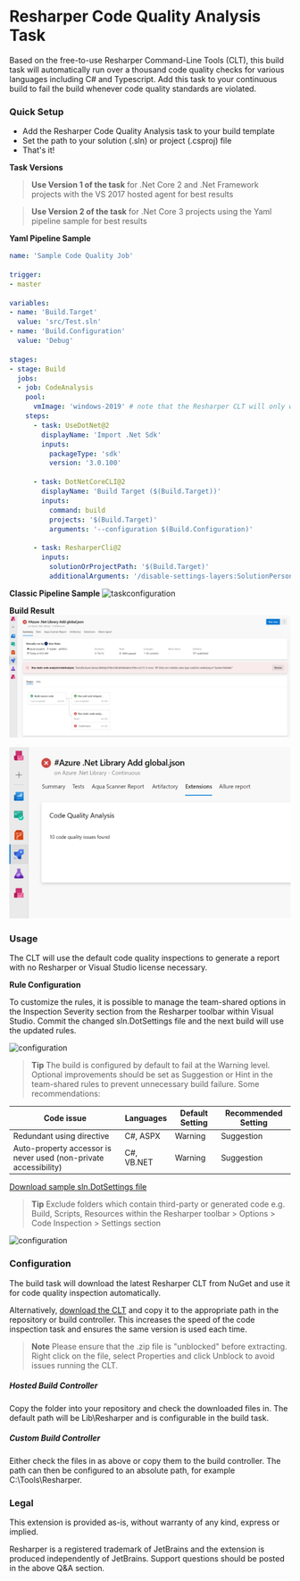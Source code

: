 # Resharper Code Quality Analysis Task

Based on the free-to-use Resharper Command-Line Tools (CLT), this build task will automatically run over a thousand code quality checks for various languages including C# and Typescript. Add this task to your continuous build to fail the build whenever code quality standards are violated.

### Quick Setup

* Add the Resharper Code Quality Analysis task to your build template
* Set the path to your solution (.sln) or project (.csproj) file
* That's it!

**Task Versions**
> **Use Version 1 of the task** for .Net Core 2 and .Net Framework projects with the VS 2017 hosted agent for best results

> **Use Version 2 of the task** for .Net Core 3 projects using the Yaml pipeline sample for best results

**Yaml Pipeline Sample**
```yaml
name: 'Sample Code Quality Job'

trigger:
- master

variables:
- name: 'Build.Target'
  value: 'src/Test.sln'
- name: 'Build.Configuration'
  value: 'Debug'

stages:
- stage: Build
  jobs:
  - job: CodeAnalysis
    pool:
      vmImage: 'windows-2019' # note that the Resharper CLT will only work on a windows machine or container
    steps:
      - task: UseDotNet@2
        displayName: 'Import .Net Sdk'
        inputs:
          packageType: 'sdk'
          version: '3.0.100'
		
      - task: DotNetCoreCLI@2
        displayName: 'Build Target ($(Build.Target))'
        inputs:
          command: build
          projects: '$(Build.Target)'
          arguments: '--configuration $(Build.Configuration)'

      - task: ResharperCli@2
        inputs:
          solutionOrProjectPath: '$(Build.Target)'
          additionalArguments: '/disable-settings-layers:SolutionPersonal --properties:Configuration=$(Build.Configuration)'
```

**Classic Pipeline Sample**
![taskconfiguration](images/taskconfiguration.png )

**Build Result**
![output](images/output.png )

![summary](images/extension-tab.png )

### Usage

The CLT will use the default code quality inspections to generate a report with no Resharper or Visual Studio license necessary.

**Rule Configuration**

To customize the rules, it is possible to manage the team-shared options in the Inspection Severity section from the Resharper toolbar within Visual Studio. Commit the changed sln.DotSettings file and the next build will use the updated rules.

![configuration](images/configureseverity.png )

> **Tip** The build is configured by default to fail at the Warning level. Optional improvements should be set as Suggestion or Hint in the team-shared rules to prevent unnecessary build failure. Some recommendations:

| Code issue                                                       | Languages  | Default Setting | Recommended Setting |
|------------------------------------------------------------------|------------|-----------------|---------------------|
| Redundant using directive                                        | C#, ASPX   | Warning         | Suggestion          |
| Auto-property accessor is never used (non-private accessibility) | C#, VB.NET | Warning         | Suggestion          |

[Download sample sln.DotSettings file](samples/Sample.sln.DotSettings)

> **Tip** Exclude folders which contain third-party or generated code e.g. Build, Scripts, Resources within the Resharper toolbar > Options > Code Inspection > Settings section

![configuration](images/configurefolderstoskip.png )

### Configuration

The build task will download the latest Resharper CLT from NuGet and use it for code quality inspection automatically.

Alternatively, [download the CLT](https://www.jetbrains.com/resharper/download/index.html#section=resharper-clt) and copy it to the appropriate path in the repository or build controller. This increases the speed of the code inspection task and ensures the same version is used each time.

> **Note** Please ensure that the .zip file is "unblocked" before extracting. Right click on the file, select Properties and click Unblock to avoid issues running the CLT.

##### Hosted Build Controller

Copy the folder into your repository and check the downloaded files in. The default path will be Lib\Resharper and is configurable in the build task.

##### Custom Build Controller

Either check the files in as above or copy them to the build controller. The path can then be configured to an absolute path, for example C:\Tools\Resharper.

### Legal
This extension is provided as-is, without warranty of any kind, express or implied.

Resharper is a registered trademark of JetBrains and the extension is produced independently of JetBrains. Support questions should be posted in the above Q&A section.
